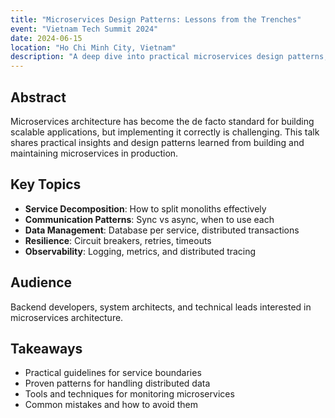 ```yaml
---
title: "Microservices Design Patterns: Lessons from the Trenches"
event: "Vietnam Tech Summit 2024"
date: 2024-06-15
location: "Ho Chi Minh City, Vietnam"
description: "A deep dive into practical microservices design patterns, common pitfalls, and battle-tested solutions from real-world implementations."
---
```


## Abstract

Microservices architecture has become the de facto standard for building scalable applications, but implementing it correctly is challenging. This talk shares practical insights and design patterns learned from building and maintaining microservices in production.

## Key Topics

- **Service Decomposition**: How to split monoliths effectively
- **Communication Patterns**: Sync vs async, when to use each
- **Data Management**: Database per service, distributed transactions
- **Resilience**: Circuit breakers, retries, timeouts
- **Observability**: Logging, metrics, and distributed tracing

## Audience

Backend developers, system architects, and technical leads interested in microservices architecture.

## Takeaways

- Practical guidelines for service boundaries
- Proven patterns for handling distributed data
- Tools and techniques for monitoring microservices
- Common mistakes and how to avoid them
